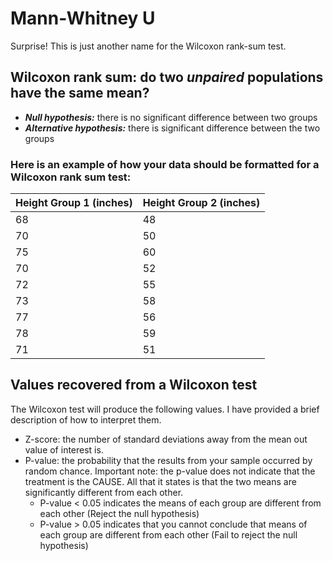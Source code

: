 # Mann-Whitney U

Surprise! This is just another name for the Wilcoxon rank-sum test.


## Wilcoxon rank sum: do two ***unpaired*** populations have the same mean?
  - ***Null hypothesis:*** there is no significant difference between two groups
  - ***Alternative hypothesis:*** there is significant difference between the two groups

### Here is an example of how your data should be formatted for a Wilcoxon rank sum test:

| Height Group 1 (inches) | Height Group 2 (inches)  |
| ----------------------- | ------------------------ |
| 68                      | 48                       |
| 70                      | 50                       |
| 75                      | 60                       |
| 70                      | 52                       |
| 72                      | 55                       |
| 73                      | 58                       |
| 77                      | 56                       |
| 78                      | 59                       |
| 71                      | 51                       |


## Values recovered from a Wilcoxon test

The Wilcoxon test will produce the following values. I have provided a brief description of how to interpret them.
- Z-score: the number of standard deviations away from the mean out value of interest is.
- P-value: the probability that the results from your sample occurred by random chance. Important note: the p-value does not indicate that the treatment is the CAUSE. All that it states is that the two means are significantly different from each other.
  - P-value < 0.05 indicates the means of each group are different from each other (Reject the null hypothesis)
  - P-value > 0.05 indicates that you cannot conclude that means of each group are different from each other (Fail to reject the null hypothesis)

